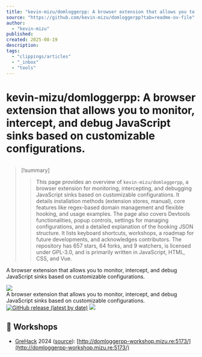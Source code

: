 ```yaml
---
title: "kevin-mizu/domloggerpp: A browser extension that allows you to monitor, intercept, and debug JavaScript sinks based on customizable configurations."
source: "https://github.com/kevin-mizu/domloggerpp?tab=readme-ov-file"
author:
  - "kevin-mizu"
published:
created: 2025-08-19
description:
tags:
  - "clippings/articles"
  - "_inbox"
  - "tools"
---
```

# kevin-mizu/domloggerpp: A browser extension that allows you to monitor, intercept, and debug JavaScript sinks based on customizable configurations.

![]()

> [!summary]
> > This page provides an overview of `kevin-mizu/domloggerpp`, a browser extension for monitoring, intercepting, and debugging JavaScript sinks based on customizable configurations.
> It details installation methods (extension stores, manual), core features like regex-based domain management and flexible hooking, and usage examples.
> The page also covers Devtools functionalities, popup controls, settings for managing configurations, and a detailed explanation of the hooking JSON structure.
> It lists keyboard shortcuts, workshops, a roadmap for future developments, and acknowledges contributors.
> The repository has 657 stars, 64 forks, and 9 watchers, is licensed under GPL-3.0, and is primarily written in JavaScript, HTML, CSS, and Vue.

A browser extension that allows you to monitor, intercept, and debug JavaScript sinks based on customizable configurations.

[![](https://github.com/kevin-mizu/domloggerpp/raw/main/.github/banner.png)](https://github.com/kevin-mizu/domloggerpp/blob/main/.github/banner.png)  
A browser extension that allows you to monitor, intercept, and debug JavaScript sinks based on customizable configurations.  
[![GitHub release (latest by date)](https://camo.githubusercontent.com/3b07c878844c6045f5b214d7463cfc4ed7b15e41259f5d64431f297d4cb42e54/68747470733a2f2f696d672e736869656c64732e696f2f6769746875622f762f72656c656173652f6b6576696e2d6d697a752f444f4d4c6f676765727070)](https://camo.githubusercontent.com/3b07c878844c6045f5b214d7463cfc4ed7b15e41259f5d64431f297d4cb42e54/68747470733a2f2f696d672e736869656c64732e696f2f6769746875622f762f72656c656173652f6b6576696e2d6d697a752f444f4d4c6f676765727070) [![](https://camo.githubusercontent.com/38eac5013775b4855b0dbf622f5026bbdd9acfbd2c2b9d0662ac590a0c26220a/68747470733a2f2f696d672e736869656c64732e696f2f747769747465722f666f6c6c6f772f706f64616c69726975735f3f6c6162656c3d6b6576696e5f6d697a75267374796c653d736f6369616c)](https://twitter.com/intent/follow?screen_name=kevin_mizu "Follow")  

## 🧰 Workshops

- [GreHack](https://x.com/GrehackConf) 2024 ([source](https://github.com/kevin-mizu/domloggerpp/blob/main/workshops/grehack2024)): [http://domloggerpp-workshop.mizu.re:5173/](http://domloggerpp-workshop.mizu.re:5173/)